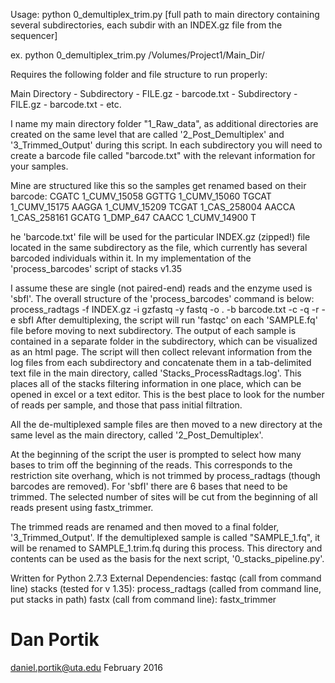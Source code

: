 Usage: python 0_demultiplex_trim.py [full path to main directory containing several subdirectories, each subdir with an INDEX.gz file from the sequencer]

ex. python 0_demultiplex_trim.py /Volumes/Project1/Main_Dir/

Requires the following folder and file structure to run properly:

Main Directory 
	- Subdirectory
		- FILE.gz
		- barcode.txt
	- Subdirectory
		- FILE.gz
		- barcode.txt
	- etc.

I name my main directory folder "1_Raw_data", as additional directories are created on the
same level that are called '2_Post_Demultiplex' and '3_Trimmed_Output' during this script.
In each subdirectory you will need to create a barcode file called "barcode.txt" with the relevant 
information for your samples.

Mine are structured like this so the samples get renamed based on their barcode:
CGATC	1_CUMV_15058
GGTTG	1_CUMV_15060
TGCAT	1_CUMV_15175
AAGGA	1_CUMV_15209
TCGAT	1_CAS_258004
AACCA	1_CAS_258161
GCATG	1_DMP_647
CAACC	1_CUMV_14900
T

he 'barcode.txt' file will be used for the particular INDEX.gz (zipped!) file located in the same subdirectory as the file,
which currently has several barcoded individuals within it. In my implementation of the 'process_barcodes' script of stacks v1.35

I assume these are single (not paired-end) reads and the enzyme used is 'sbfI'. The overall structure of the 'process_barcodes'
command is below:
         process_radtags -f INDEX.gz -i gzfastq -y fastq -o . -b barcode.txt -c -q -r -e sbfI
After demultiplexing, the script will run 'fastqc' on each 'SAMPLE.fq' file before moving to next subdirectory. The output of 
each sample is contained in a separate folder in the subdirectory, which can be visualized as an html page.
The script will then collect relevant information from the log files from each subdirectory and concatenate them 
in a tab-delimited text file in the main directory, called 'Stacks_ProcessRadtags.log'. This places all of
the stacks filtering information in one place, which can be opened in excel or a text editor. This is 
the best place to look for the number of reads per sample, and those that pass initial filtration. 

All the de-multiplexed sample files are then moved to a new directory at the same level as the main directory,
called '2_Post_Demultiplex'.

At the beginning of the script the user is prompted to select how many bases to trim off the beginning of the reads. This
corresponds to the restriction site overhang, which is not trimmed by process_radtags (though barcodes are removed). For 'sbfI'
there are 6 bases that need to be trimmed. The selected number of sites will be cut from the beginning of all reads present
using fastx_trimmer.

The trimmed reads are renamed and then moved to a final folder, '3_Trimmed_Output'.  If the demultiplexed sample is called
"SAMPLE_1.fq", it will be renamed to SAMPLE_1.trim.fq during this process.  This directory and contents can be used as the basis for
the next script, '0_stacks_pipeline.py'.

Written for Python 2.7.3
External Dependencies:
fastqc (call from command line)
stacks (tested for v 1.35):
    process_radtags (called from command line, put stacks in path)
fastx (call from command line):
    fastx_trimmer


# Dan Portik
daniel.portik@uta.edu
February 2016
